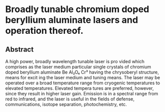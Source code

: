 # Broadly tunable chromium doped beryllium aluminate lasers and operation thereof.

## Abstract
A high power, broadly wavelength tunable laser is pro vided which comprises as the laser medium particular single crystals of chromium doped beryllium aluminate Be Al₂O₄ Cr³ having the chrysoberyl structure, means for excit ing the laser medium and tuning means. The laser may be operated over a broad temperature range from cryogenic temperatures to elevated temperatures. Elevated tempera tures are preferred, however, since they result in higher laser gain. Emission is in a spectral range from red to infrared, and the laser is useful in the fields of defense, communications, isotope separation, photochemistry, etc.
